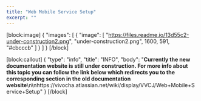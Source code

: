 ```yaml
---
title: "Web Mobile Service Setup"
excerpt: ""
---
```

[block:image]
{
  "images": [
    {
      "image": [
        "https://files.readme.io/13d55c2-under-construction2.png",
        "under-construction2.png",
        1600,
        591,
        "#cbcccb"
      ]
    }
  ]
}
[/block]

[block:callout]
{
  "type": "info",
  "title": "INFO",
  "body": "**Currently the new documentation website is still under construction. For more info about this topic you can follow the link below which redirects you to the corresponding section in the old documentation website**\n\nhttps://vivocha.atlassian.net/wiki/display/VVCJ/Web+Mobile+Service+Setup"
}
[/block]